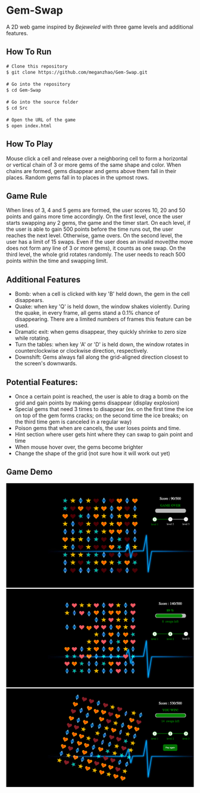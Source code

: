 # Gem-Swap
A 2D web game inspired by *Bejeweled* with three game levels and additional features.

## How To Run
```
# Clone this repository
$ git clone https://github.com/meganzhao/Gem-Swap.git

# Go into the repository
$ cd Gem-Swap

# Go into the source folder
$ cd Src

# Open the URL of the game
$ open index.html
```

## How To Play
Mouse click a cell and release over a neighboring cell to form a horizontal or vertical chain of 3 or more gems of the same shape and color. When chains are formed, gems disappear and gems above them fall in their places. Random gems fall in to places in the upmost rows. 

## Game Rule
When lines of 3, 4 and 5 gems are formed, the user scores 10, 20 and 50 points and gains more time accordingly. On the first level, once the user starts swapping any 2 gems, the game and the timer start. On each level, if the user is able to gain 500 points before the time runs out, the user reaches the next level. Otherwise, game overs. On the second level, the user has a limit of 15 swaps. Even if the user does an invalid move(the move does not form any line of 3 or more gems), it counts as one swap. On the third level, the whole grid rotates randomly. The user needs to reach 500 points within the time and swapping limit. 

## Additional Features
* Bomb: when a cell is clicked with key 'B' held down, the gem in the cell disappears.
* Quake: when key 'Q' is held down, the window shakes violently. During the quake, in every frame, all gems stand a 0.1% chance of disappearing. There are a limited numbers of frames this feature can be used.
* Dramatic exit: when gems disappear, they quickly shrinke to zero size while rotating.
* Turn the tables: when key 'A' or 'D' is held down, the window rotates in counterclockwise or clockwise direction, respectively.
* Downshift: Gems always fall along the grid-aligned direction closest to the screen's downwards.

## Potential Features: 
* Once a certain point is reached, the user is able to drag a bomb on the grid and gain points by making gems disappear (display explosion)
* Special gems that need 3 times to disappear (ex. on the first time the ice on top of the gem forms cracks; on the second time the ice breaks; on the third time gem is canceled in a regular way)
* Poison gems that when are cancels, the user loses points and time.
* Hint section where user gets hint where they can swap to gain point and time
* When mouse hover over, the gems become brighter
* Change the shape of the grid (not sure how it will work out yet)

## Game Demo

![Alt text](img-demo/level1.png?raw=true "Title")
![Alt text](img-demo/level2.png?raw=true "Title")
![Alt text](img-demo/level3.png?raw=true "Title")


